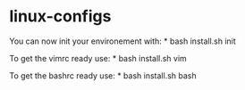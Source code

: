# linux-configs

You can now init your environement with:
    * bash install.sh init

To get the vimrc ready use:
    * bash install.sh vim

To get the bashrc ready use:
    * bash install.sh bash
